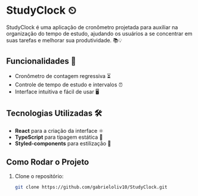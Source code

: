 # StudyClock ⏲

StudyClock é uma aplicação de cronômetro projetada para auxiliar na organização do tempo de estudo, ajudando os usuários a se concentrar em suas tarefas e melhorar sua produtividade. 📚💡

## Funcionalidades 🚀

- Cronômetro de contagem regressiva ⏳
- Controle de tempo de estudo e intervalos ⏰
- Interface intuitiva e fácil de usar 🖥️

## Tecnologias Utilizadas 🛠️

- **React** para a criação da interface ⚛️
- **TypeScript** para tipagem estática 📝
- **Styled-components** para estilização 🎨

## Como Rodar o Projeto 

1. Clone o repositório:
   ```bash
   git clone https://github.com/gabrieloliv10/StudyClock.git

